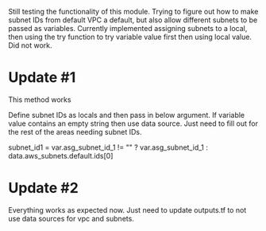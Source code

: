 Still testing the functionality of this module. Trying to figure out how to make subnet IDs from default VPC a default, but also allow different subnets to be passed as variables. Currently implemented assigning subnets to a local, then using the try function to try variable value first then using local value. Did not work. 

# Update #1
This method works

Define subnet IDs as locals and then pass in below argument. If variable value contains an empty string then use data source. Just need to fill out for the rest of the areas needing subnet IDs.

subnet_id1 = var.asg_subnet_id_1 != "" ? var.asg_subnet_id_1 : data.aws_subnets.default.ids[0]

# Update #2
Everything works as expected now. Just need to update outputs.tf to not use data sources for vpc and subnets. 

